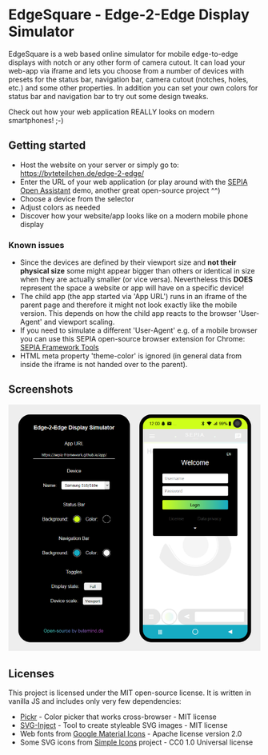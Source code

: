 # EdgeSquare - Edge-2-Edge Display Simulator 

EdgeSquare is a web based online simulator for mobile edge-to-edge displays with notch or any other form of camera cutout. 
It can load your web-app via iframe and lets you choose from a number of devices with presets for the status bar, navigation bar, camera cutout (notches, holes, etc.) and some other properties.
In addition you can set your own colors for status bar and navigation bar to try out some design tweaks.  
  
Check out how your web application REALLY looks on modern smartphones! ;-)  
  
## Getting started

* Host the website on your server or simply go to: https://byteteilchen.de/edge-2-edge/
* Enter the URL of your web application (or play around with the [SEPIA Open Assistant](https://sepia-framework.github.io/) demo, another great open-source project ^^)
* Choose a device from the selector
* Adjust colors as needed
* Discover how your website/app looks like on a modern mobile phone display

### Known issues

* Since the devices are defined by their viewport size and **not their physical size** some might appear bigger than others or identical in size when they are actually smaller (or vice versa). Nevertheless this **DOES** represent the space a website or app will have on a specific device!
* The child app (the app started via 'App URL') runs in an iframe of the parent page and therefore it might not look exactly like the mobile version. This depends on how the child app reacts to the browser 'User-Agent' and viewport scaling.
* If you need to simulate a different 'User-Agent' e.g. of a mobile browser you can use this SEPIA open-source browser extension for Chrome: [SEPIA Framework Tools](https://github.com/SEPIA-Framework/sepia-browser-extensions)
* HTML meta property 'theme-color' is ignored (in general data from inside the iframe is not handed over to the parent).

## Screenshots

<p align="center">
  <img src="screenshots/edge-sq-sim_3.png" alt="EdgeSquare using SEPIA App"/>
</p>

## Licenses

This project is licensed under the MIT open-source license.
It is written in vanilla JS and includes only very few dependencies:
* [Pickr](https://github.com/Simonwep/pickr) - Color picker that works cross-browser - MIT license
* [SVG-Inject](https://github.com/iconfu/svg-inject) - Tool to create styleable SVG images - MIT license
* Web fonts from [Google Material Icons](https://material.io/resources/icons/) - Apache license version 2.0
* Some SVG icons from [Simple Icons](https://simpleicons.org/) project - CC0 1.0 Universal license